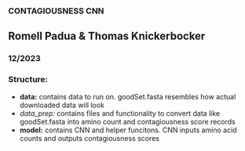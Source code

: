### CONTAGIOUSNESS CNN
## Romell Padua & Thomas Knickerbocker
### 12/2023

### Structure:
- **data:** contains data to run on. goodSet.fasta resembles how actual downloaded data will look
- *data_prep:* contains files and functionality to convert data like goodSet.fasta into amino count and contagiousness score records
- **model:** contains CNN and helper funcitons. CNN inputs amino acid counts and outputs contagiousness scores


